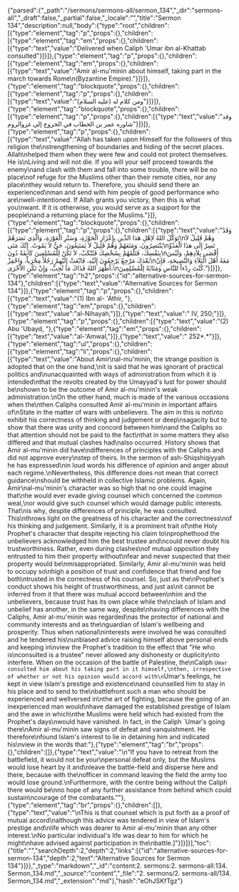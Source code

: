 {"parsed":{"_path":"/sermons/sermons-all/sermon_134","_dir":"sermons-all","_draft":false,"_partial":false,"_locale":"","title":"Sermon 134","description":null,"body":{"type":"root","children":[{"type":"element","tag":"p","props":{},"children":[{"type":"element","tag":"em","props":{},"children":[{"type":"text","value":"Delivered when Caliph 'Umar ibn al-Khattab consulted"}]}]},{"type":"element","tag":"p","props":{},"children":[{"type":"element","tag":"em","props":{},"children":[{"type":"text","value":"Amir al-mu'minin about himself, taking part in the march towards Rome\n(Byzantine Empire)."}]}]},{"type":"element","tag":"blockquote","props":{},"children":[{"type":"element","tag":"p","props":{},"children":[{"type":"text","value":"ومن كلام له (عليه السلام)"}]}]},{"type":"element","tag":"blockquote","props":{},"children":[{"type":"element","tag":"p","props":{},"children":[{"type":"text","value":"وقد شاوره عمر بن الخطاب في الخروج إلى غزوالروم"}]}]},{"type":"element","tag":"p","props":{},"children":[{"type":"text","value":"Allah has taken upon Himself for the followers of this religion the\nstrengthening of boundaries and hiding of the secret places. Allah\nhelped them when they were few and could not protect themselves. He is\nLiving and will not die. If you will your self proceed towards the enemy\nand clash with them and fall into some trouble, there will be no place\nof refuge for the Muslims other than their remote cities, nor any place\nthey would return to. Therefore, you should send there an experienced\nman and send with him people of good performance who are\nwell-intentioned. If Allah grants you victory, then this is what you\nwant. If it is otherwise, you would serve as a support for the people\nand a returning place for the Muslims."}]},{"type":"element","tag":"blockquote","props":{},"children":[{"type":"element","tag":"p","props":{},"children":[{"type":"text","value":"وَقَدْ تَوَكَّلَ اللهُ لاِهْلِ هَذا الدِّينِ بِإِعْزَازِ الْحَوْزَةِ، وَسَتْرِ الْعَوْرَةِ، وَالَّذِي نَصَرَهُمْ\nوَهُمْ قَلِيلٌ لاَ يَنْتَصِرُونَ، وَمَنَعَهُمْ وَهُمْ قَلِيلٌ لاَ يَمتَنِعُونَ، حَيٌّ لاَ يَمُوتُ. إِنَّكَ مَتَى\nتَسِرْ إِلَى هذَا الْعَدُوِّ بِنَفْسِكَ، فَتَلْقَهُمْ بِشَخْصِكَ فَتُنْكَبْ، لاَ تَكُنْ لِلْمُسْلِمِينَ كَانِفَةٌ دُونَ\nأَقْصَى بِلاَدِهِمْ، وَلَيْسَ بَعْدَكَ مَرْجِعٌ يَرْجِعُونَ إِلَيْهِ، فَابْعَثْ إِلَيْهِمْ رَجُلاً مِحْرَباً، وَاحْفِزْ\nمَعَهُ أَهْلَ الْبَلاَءِ وَالنَّصِيحَةِ، فَإِنْ أَظْهَرَ اللهُ فَذَاكَ مَا تُحِبُّ، وَإِنْ تَكُنِ الاْخْرَى،\nكُنْتَ رِدْءاً للنَّاسِ وَمَثَابَةً لِلْمُسْلِمِينَ."}]}]},{"type":"element","tag":"h2","props":{"id":"alternative-sources-for-sermon-134"},"children":[{"type":"text","value":"Alternative Sources for Sermon 134"}]},{"type":"element","tag":"p","props":{},"children":[{"type":"text","value":"(1) Ibn al- 'Athir, "},{"type":"element","tag":"em","props":{},"children":[{"type":"text","value":"al-Nihayah,"}]},{"type":"text","value":" IV, 250;"}]},{"type":"element","tag":"p","props":{},"children":[{"type":"text","value":"(2) Abu 'Ubayd, "},{"type":"element","tag":"em","props":{},"children":[{"type":"text","value":"al-'Amwal,"}]},{"type":"text","value":" 252*.*"}]},{"type":"element","tag":"ul","props":{},"children":[{"type":"element","tag":"li","props":{},"children":[{"type":"text","value":"About Amir\nal-mu'minin, the strange position is adopted that on the one hand,\nit is said that he was ignorant of practical politics and\nunacquainted with ways of administration from which it is intended\nthat the revolts created by the Umayyad's lust for power should be\nshown to be the outcome of Amir al-mu'minin's weak administration.\nOn the other hand, much is made of the various occasions when the\nthen Caliphs consulted Amir al-mu'minin in important affairs of\nState in the matter of wars with unbelievers. The aim in this is not\nto exhibit his correctness of thinking and judgement or deep\nsagacity but to show that there was unity and concord between him\nand the Caliphs so that attention should not be paid to the fact\nthat in some matters they also differed and that mutual clashes had\nalso occurred. History shows that Amir al-mu'minin did have\ndifferences of principles with the Caliphs and did not approve every\nstep of theirs. In the sermon of ash-Shiqshiqiyyah he has expressed\nin loud words his difference of opinion and anger about each regime.\nNevertheless, this difference does not mean that correct guidance\nshould be withheld in collective Islamic problems. Again, Amir\nal-mu'minin's character was so high that no one could imagine that\nhe would ever evade giving counsel which concerned the common weal,\nor would give such counsel which would damage public interests. That\nis why, despite differences of principle, he was consulted. This\nthrows light on the greatness of his character and the correctness\nof his thinking and judgement. Similarly, it is a prominent trait of\nthe Holy Prophet's character that despite rejecting his claim to\nprophethood the unbelievers acknowledged him the best trustee and\ncould never doubt his trustworthiness. Rather, even during clashes\nof mutual opposition they entrusted to him their property without\nfear and never suspected that their property would be\nmisappropriated. Similarly, Amir al-mu'minin was held to occupy so\nhigh a position of trust and confidence that friend and foe both\ntrusted in the correctness of his counsel. So, just as the\nProphet's conduct shows his height of trustworthiness, and just as\nit cannot be inferred from it that there was mutual accord between\nhim and the unbelievers, because trust has its own place while the\nclash of Islam and unbelief has another, in the same way, despite\nhaving differences with the Caliphs, Amir al-mu'minin was regarded\nas the protector of national and community interests and as the\nguardian of Islam's wellbeing and prosperity. Thus when national\ninterests were involved he was consulted and he tendered his\nunbiased advice raising himself above personal ends and keeping in\nview the Prophet's tradition to the effect that \"He who is\nconsulted is a trustee\" never allowed any dishonesty or duplicity\nto interfere. When on the occasion of the battle of Palestine, the\nCaliph `Umar consulted him about his taking part in it himself,\nthen, irrespective of whether or not his opinion would accord with\n`Umar's feelings, he kept in view Islam's prestige and existence\nand counselled him to stay in his place and to send to the\nbattlefront such a man who should be experienced and wellversed in\nthe art of fighting, because the going of an inexperienced man would\nhave damaged the established prestige of Islam and the awe in which\nthe Muslims were held which had existed from the Prophet's days\nwould have vanished. In fact, in the Caliph `Umar's going there\nAmir al-mu'minin saw signs of defeat and vanquishment. He therefore\nfound Islam's interest to lie in detaining him and indicated his\nview in the words that:"},{"type":"element","tag":"br","props":{},"children":[]},{"type":"text","value":"\n\"If you have to retreat from the battlefield, it would not be your\npersonal defeat only, but the Muslims would lose heart by it and\nleave the battle-field and disperse here and there, because with the\nofficer in command leaving the field the army too would lose ground.\nFurthermore, with the centre being without the Caliph there would be\nno hope of any further assistance from behind which could sustain\ncourage of the combatants.\""},{"type":"element","tag":"br","props":{},"children":[]},{"type":"text","value":"\nThis is that counsel which is put forth as a proof of mutual accord\nalthough this advice was tendered in view of Islam's prestige and\nlife which was dearer to Amir al-mu'minin than any other interest.\nNo particular individual's life was dear to him for which he might\nhave advised against participation in the\nbattle.]"}]}]}],"toc":{"title":"","searchDepth":2,"depth":2,"links":[{"id":"alternative-sources-for-sermon-134","depth":2,"text":"Alternative Sources for Sermon 134"}]}},"_type":"markdown","_id":"content:2. sermons:2. sermons-all:134. Sermon_134.md","_source":"content","_file":"2. sermons/2. sermons-all/134. Sermon_134.md","_extension":"md"},"hash":"eOhJSKfTgz"}